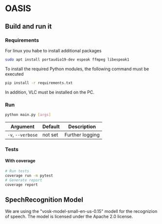 # OASIS

## Build and run it

### Requirements

For linux you habe to install additional packages

```bash
sudo apt install portaudio19-dev espeak ffmpeg libespeak1
```

To install the required Python modules, the following command must be executed

```bash
pip install -r requirements.txt
```

In addition, VLC must be installed on the PC.

### Run

```bash
python main.py [args]
```

| Argument          | Default | Description     |
| ----------------- | ------- | --------------- |
| `-v`, `--verbose` | not set | Further logging |

### Tests

#### With coverage

```bash
# Run tests
coverage run -m pytest
# Generate report
coverage report
```

## SpechRecognition Model

We are using the "vosk-model-small-en-us-0.15" modell for the recognizion of speech. The model is licensed under the Apache 2.0 license.
